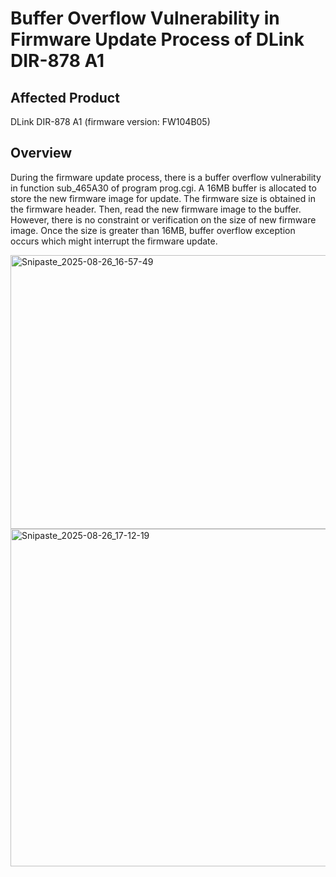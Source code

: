 # Buffer Overflow Vulnerability in Firmware Update Process of DLink DIR-878 A1


## Affected Product
DLink DIR-878 A1 (firmware version: FW104B05)

## Overview
During the firmware update process, there is a buffer overflow vulnerability in function sub_465A30 of program prog.cgi. A 16MB buffer is allocated to store the new firmware image for update. The firmware size is obtained in the firmware header. Then, read the new firmware image to the buffer. However, there is no constraint or verification on the size of new firmware image. Once the size is greater than 16MB, buffer overflow exception occurs which might interrupt the firmware update.

<img width="807" height="438" alt="Snipaste_2025-08-26_16-57-49" src="https://github.com/user-attachments/assets/305706f7-a915-41a4-9cbf-9cd9029f8c58" />
<img width="563" height="540" alt="Snipaste_2025-08-26_17-12-19" src="https://github.com/user-attachments/assets/52764516-16a3-4344-81b5-29068b01105f" />

